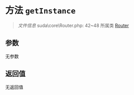 # 方法 `getInstance`

> *文件信息* suda\core\Router.php: 42~48
> 所属类 [Router](../Router.md)




## 参数


无参数


## 返回值

无返回值
